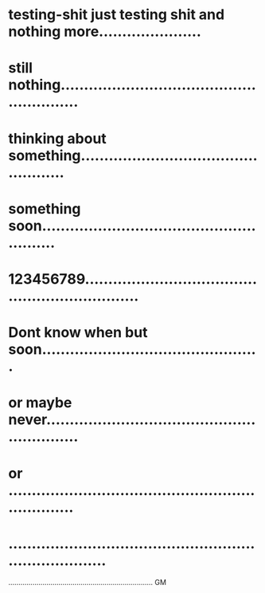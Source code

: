 # testing-shit just testing shit and  nothing more......................
# still nothing.........................................................
# thinking about something..................................................
# something soon........................................................
# 123456789.................................................................
# Dont know when but soon...............................................
# or maybe never............................................................
# or ...................................................................
# ..........................................................................
........................................................................
GM
